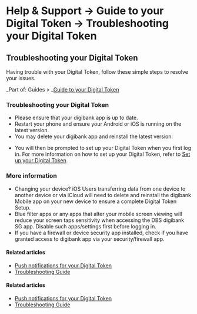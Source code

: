 # Help & Support -> Guide to your Digital Token -> Troubleshooting your Digital Token

## Troubleshooting your Digital Token

Having trouble with your Digital Token, follow these simple steps to resolve your issues.

_Part of: Guides > _[Guide to your Digital Token](https://www.dbs.com.sg/personal/support/bank-ibanking-digital-token.html)

### Troubleshooting your Digital Token

  * Please ensure that your digibank app is up to date.
  * Restart your phone and ensure your Android or iOS is running on the latest version.
  * You may delete your digibank app and reinstall the latest version:  
  


[](https://itunes.apple.com/us/app/dbs-mobile-banking/id1068403826?mt=8) [](https://play.google.com/store/apps/details?id=com.dbs.sg.dbsmbanking) [](https://appgallery.cloud.huawei.com/marketshare/app/C101888471?locale=en_GB&source=appshare&subsource=C101888471)

  

  * You will then be prompted to set up your Digital Token when you first log in. For more information on how to set up your Digital Token, refer to [Set up your Digital Token](https://www.dbs.com.sg/personal/support/bank-ibanking-digital-token-setup.html).



### More information

  * Changing your device? iOS Users transferring data from one device to another device or via iCloud will need to delete and reinstall the digibank Mobile app on your new device to ensure a complete Digital Token Setup. 
  * Blue filter apps or any apps that alter your mobile screen viewing will reduce your screen taps sensitivity when accessing the DBS digibank SG app. Disable such apps/settings first before logging in.
  * If you have a firewall or device security app installed, check if you have granted access to digibank app via your security/firewall app.



#### Related articles

  * [Push notifications for your Digital Token](https://www.dbs.com.sg/personal/support/bank-ibanking-digital-token-push-notifications.html)
  * [Troubleshooting Guide](https://www.dbs.com.sg/personal/support/general-troubleshoot.html)



#### Related articles

  * [Push notifications for your Digital Token](https://www.dbs.com.sg/personal/support/bank-ibanking-digital-token-push-notifications.html)
  * [Troubleshooting Guide](https://www.dbs.com.sg/personal/support/general-troubleshoot.html)


